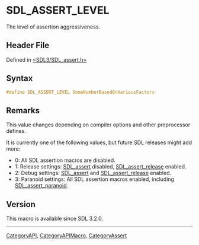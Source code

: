 # SDL_ASSERT_LEVEL

The level of assertion aggressiveness.

## Header File

Defined in [<SDL3/SDL_assert.h>](https://github.com/libsdl-org/SDL/blob/main/include/SDL3/SDL_assert.h)

## Syntax

```c
#define SDL_ASSERT_LEVEL SomeNumberBasedOnVariousFactors
```

## Remarks

This value changes depending on compiler options and other preprocessor
defines.

It is currently one of the following values, but future SDL releases might
add more:

- 0: All SDL assertion macros are disabled.
- 1: Release settings: [SDL_assert](SDL_assert) disabled,
  [SDL_assert_release](SDL_assert_release) enabled.
- 2: Debug settings: [SDL_assert](SDL_assert) and
  [SDL_assert_release](SDL_assert_release) enabled.
- 3: Paranoid settings: All SDL assertion macros enabled, including
  [SDL_assert_paranoid](SDL_assert_paranoid).

## Version

This macro is available since SDL 3.2.0.

----
[CategoryAPI](CategoryAPI), [CategoryAPIMacro](CategoryAPIMacro), [CategoryAssert](CategoryAssert)

